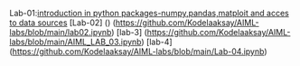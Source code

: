 
Lab-01:[introduction in python packages-numpy,pandas,matploit and acces to data sources](https://github.com/Kodelaaksay/AIML-labs/blob/main/lab02.ipynb)
[Lab-02] ()
(https://github.com/Kodelaaksay/AIML-labs/blob/main/lab02.ipynb)
[lab-3]
(https://github.com/Kodelaaksay/AIML-labs/blob/main/AIML_LAB_03.ipynb)
[lab-4]
(https://github.com/Kodelaaksay/AIML-labs/blob/main/Lab-04.ipynb)
